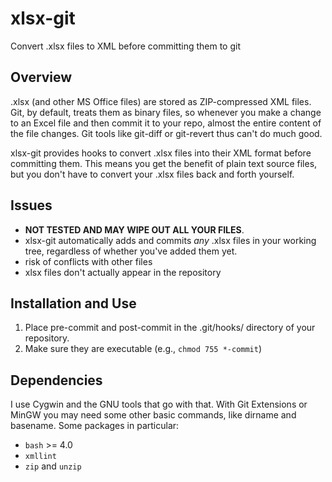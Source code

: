 # xlsx-git
Convert .xlsx files to XML before committing them to git

## Overview
.xlsx (and other MS Office files) are stored as ZIP-compressed XML files. Git, by default, treats them as binary files, so whenever you make a change to an Excel file and then commit it to your repo, almost the entire content of the file changes. Git tools like git-diff or git-revert thus can't do much good. 

xlsx-git provides hooks to convert .xlsx files into their XML format before committing them. This means you get the benefit of plain text source files, but you don't have to convert your .xlsx files back and forth yourself.

## Issues
 - **NOT TESTED AND MAY WIPE OUT ALL YOUR FILES**.
 - xlsx-git automatically adds and commits *any* .xlsx files in your working tree, regardless of whether you've added them yet.
 - risk of conflicts with other files
 - xlsx files don't actually appear in the repository

## Installation and Use
1. Place pre-commit and post-commit in the .git/hooks/ directory of your repository. 
2. Make sure they are executable (e.g., `chmod 755 *-commit`)

## Dependencies
I use Cygwin and the GNU tools that go with that. With Git Extensions or MinGW you may need some other basic commands, like dirname and basename. Some packages in particular:
* `bash` >= 4.0
* `xmllint`
* `zip` and `unzip`
